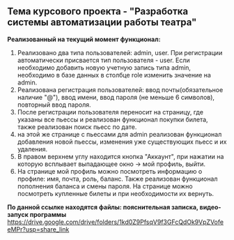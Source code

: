 ## Тема курсового проекта - "Разработка системы автоматизации работы театра"

**Реализованный на текущий момент функционал:**
1. Реализовано два типа пользователей: admin, user. При регистрации автоматически присвается тип пользователя - user. Если необходимо добавить новую учетную запись типа admin, необходимо в базе данных в столбце role изменить значение на admin. 
2. Реализована регистрация пользователей: ввод почты(обязательное наличие "@"), ввод имени, ввод пароля (не меньше 6 символов), повторный ввод пароля.
3. После регистрации пользователя переносит на страницу, где указаны все пьессы и реализован функционал покупки билета, также реализован поиск пьесс по дате.
4. на этой же странице с пьессами для admin реализован функционал добавления новой пьессы, изменения уже существующих пьесс и их удаления.
5. В правом верхнем углу находится кнопка "Аккаунт", при нажатии на которую всплывает выпадающее окно -> мой профиль, выйти.
6. На странице мой профиль можно посмотреть информацию о профиле: имя, почта, роль, баланс. Также реализован функционал пополнения баланса и смены пароля.  На странице можно посмотреть купленные билеты и при необходимости их вернуть.

**По данной ссылке находятся файлы: пояснительная записка, видео-запуск программы** https://drive.google.com/drive/folders/1kd0Z9PfsqV9f3GFcQdOk9VpZVofeeMPr?usp=share_link
